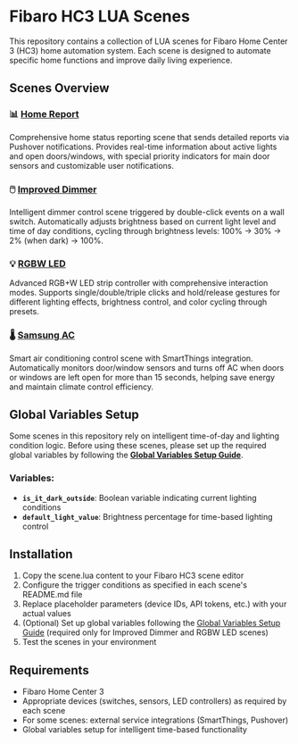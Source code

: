# Fibaro HC3 LUA Scenes

This repository contains a collection of LUA scenes for Fibaro Home Center 3 (HC3) home automation system. Each scene is designed to automate specific home functions and improve daily living experience.

## Scenes Overview

### 📊 [Home Report](./home-report/)
Comprehensive home status reporting scene that sends detailed reports via Pushover notifications. Provides real-time information about active lights and open doors/windows, with special priority indicators for main door sensors and customizable user notifications.

### 🖱️ [Improved Dimmer](./improved-dimmer/)
Intelligent dimmer control scene triggered by double-click events on a wall switch. Automatically adjusts brightness based on current light level and time of day conditions, cycling through brightness levels: 100% → 30% → 2% (when dark) → 100%.

### 💡 [RGBW LED](./rgbw-led/)
Advanced RGB+W LED strip controller with comprehensive interaction modes. Supports single/double/triple clicks and hold/release gestures for different lighting effects, brightness control, and color cycling through presets.

### 🌡️ [Samsung AC](./samsung-ac/)
Smart air conditioning control scene with SmartThings integration. Automatically monitors door/window sensors and turns off AC when doors or windows are left open for more than 15 seconds, helping save energy and maintain climate control efficiency.

## Global Variables Setup

Some scenes in this repository rely on intelligent time-of-day and lighting condition logic. Before using these scenes, please set up the required global variables by following the **[Global Variables Setup Guide](./GLOBAL_VARIABLES_SETUP.md)**.

### Variables:
- **`is_it_dark_outside`**: Boolean variable indicating current lighting conditions
- **`default_light_value`**: Brightness percentage for time-based lighting control

## Installation

1. Copy the scene.lua content to your Fibaro HC3 scene editor
2. Configure the trigger conditions as specified in each scene's README.md file
3. Replace placeholder parameters (device IDs, API tokens, etc.) with your actual values
4. (Optional) Set up global variables following the [Global Variables Setup Guide](./GLOBAL_VARIABLES_SETUP.md) (required only for Improved Dimmer and RGBW LED scenes)
5. Test the scenes in your environment

## Requirements

- Fibaro Home Center 3
- Appropriate devices (switches, sensors, LED controllers) as required by each scene
- For some scenes: external service integrations (SmartThings, Pushover)
- Global variables setup for intelligent time-based functionality
